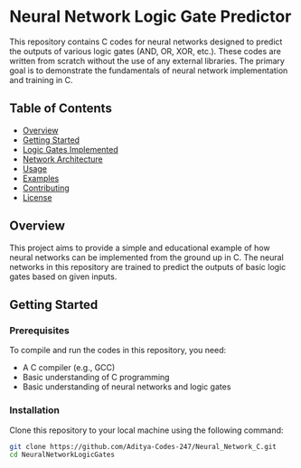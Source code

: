 # Neural Network Logic Gate Predictor

This repository contains C codes for neural networks designed to predict the outputs of various logic gates (AND, OR, XOR, etc.). These codes are written from scratch without the use of any external libraries. The primary goal is to demonstrate the fundamentals of neural network implementation and training in C.

## Table of Contents

- [Overview](#overview)
- [Getting Started](#getting-started)
- [Logic Gates Implemented](#logic-gates-implemented)
- [Network Architecture](#network-architecture)
- [Usage](#usage)
- [Examples](#examples)
- [Contributing](#contributing)
- [License](#license)

## Overview

This project aims to provide a simple and educational example of how neural networks can be implemented from the ground up in C. The neural networks in this repository are trained to predict the outputs of basic logic gates based on given inputs.

## Getting Started

### Prerequisites

To compile and run the codes in this repository, you need:

- A C compiler (e.g., GCC)
- Basic understanding of C programming
- Basic understanding of neural networks and logic gates

### Installation

Clone this repository to your local machine using the following command:

```sh
git clone https://github.com/Aditya-Codes-247/Neural_Network_C.git
cd NeuralNetworkLogicGates
